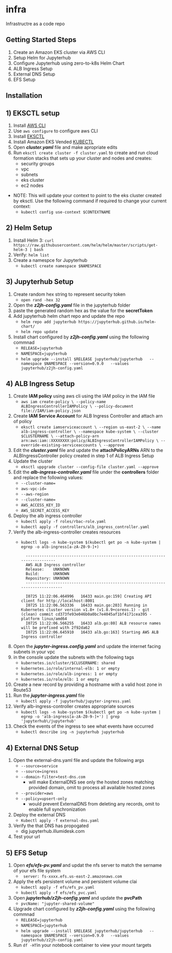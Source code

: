 # infra
Infrastructre as a code repo


## Getting Started Steps
1. Create an Amazon EKS cluster via AWS CLI
2. Setup Helm for Jupyterhub
3. Configure Jupyterhub using zero-to-k8s Helm Chart
4. ALB Ingress Setup
5. External DNS Setup
6. EFS Setup

## Installation

## 1) EKSCTL setup
1. Install [AWS CLI](https://docs.aws.amazon.com/cli/latest/userguide/install-cliv2.html)
2. Use `aws configure` to configure aws CLI 
3. Install [EKSCTL](https://github.com/weaveworks/eksctl)
4. Install Amazon EKS Vended [KUBECTL](https://docs.aws.amazon.com/eks/latest/userguide/getting-started-eksctl.html)
5. Open _**cluster.yaml**_ file and make apropriate edits 
6. Run `eksctl create cluster -f cluster.yaml` to create and run cloud formation stacks that sets up your cluster and nodes and creates:
   * security groups
   *  vpc
   *  subnets
   *  eks cluster
   *  ec2 nodes
 * NOTE: This will update your context to point to the eks cluster created by eksctl. Use the following command if required to change your current context:
    * `kubectl config use-context $CONTEXTNAME`

## 2) Helm Setup

1. Install Helm 3: `curl https://raw.githubusercontent.com/helm/helm/master/scripts/get-helm-3 | bash`
2. Verify: `helm list`
3. Create a namespce for Jupyterhub 
   * `kubectl create namespace $NAMESPACE` 

## 3) Jupyterhub Setup
1. Create random hex string to represent security token
   * `open rand -hex 32` 
2. Open the _**z2jh-config.yaml**_ file in the jupyterhub folder 
3. paste the generated random hex as the value for the **secretToken**
4. Add jupyterhub helm chart repo and update the repo
    * `helm repo add jupyterhub https://jupyterhub.github.io/helm-chart/`
    * `helm repo update`
5. Install chart configured by _**z2jh-config.yaml**_ using the following commnad
    * `RELEASE=jupyterhub`
    * `NAMESPACE=jupyterhub`
    * `helm upgrade --install $RELEASE jupyterhub/jupyterhub   --namespace $NAMESPACE --version=0.9.0   --values jupyterhub/z2jh-config.yaml`

## 4) ALB Ingress Setup
1. Create **IAM policy** using aws cli using the IAM policy in the IAM file
   * `aws iam create-policy \
    --policy-name ALBIngressControllerIAMPolicy \
    --policy-document file://IAM/iam-policy.json` 
2. Create **IAM Service Account** for ALB Ingress Controller and attach arn of policy
   * `eksctl create iamserviceaccount \
    --region us-east-2 \
    --name alb-ingress-controller \
    --namespace kube-system \
    --cluster $CLUSTERNAME \
    --attach-policy-arn arn:aws:iam::XXXXXXXX:policy/ALBIngressControllerIAMPolicy \
    --override-existing-serviceaccounts \
    --approve` 
4. Edit the _**cluster.yaml**_ file and update the **attachPolicyARNs** ARN to the ALBIngressController policy created in step 1 of ALB Ingress Setup
5. Update the cluster
   * `eksctl uppgrade cluster --config-file cluster.yaml --approve` 
6. Edit the _**alb-ingress-controller.yaml**_ file under the **controllers** folder and replace the following values:
   *  `--cluster-name=`
   *  `aws-vpc-id=`
   *  `--aws-region`
   *  `--cluster-name=`
   *  `AWS_ACCESS_KEY_ID`
   *  `AWS_SECRET_ACCESS_KEY`
7. Deploy the alb ingress controller
    * `kubectl apply -f roles/rbac-role.yaml` 
    * `kubectl apply -f controllers/alb_ingress_controller.yaml`
8. Verify the alb-ingress-controller creates resources 
    * `kubectl logs -n kube-system $(kubectl get po -n kube-system | egrep -o alb-ingress[a-zA-Z0-9-]+)`
            
            ----------------------------------------------------------------------------
            AWS ALB Ingress controller
            Release:    UNKNOWN
            Build:      UNKNOWN
            Repository: UNKNOWN
            -------------------------------------------------------------------------------

            I0725 11:22:06.464996   16433 main.go:159] Creating API client for http://localhost:8001
            I0725 11:22:06.563336   16433 main.go:203] Running in Kubernetes cluster version v1.8+ (v1.8.9+coreos.1) - git (clean) commit cd373fe93e046b0a0bc7e4045af1bf4171cea395 - platform linux/amd64
            I0725 11:22:06.566255   16433 alb.go:80] ALB resource names will be prefixed with 2f92da62
            I0725 11:22:06.645910   16433 alb.go:163] Starting AWS ALB Ingress controller

9.  Open the _**jupyter-ingress.config.yaml**_ and update the internet facing subnets in your vpc
10. in the console update the subnets with the following tags
    *   `kubernetes.io/cluster/$CLUSERNAME: shared`
    *   `kubernetes.io/role/internal-elb: 1 or empty`
    *   `kubernetes.io/role/alb-ingress: 1 or empty`
    *   `kubernetes.io/role/elb: 1 or empty`
11. Create a new record by providing a hostname with a valid host zone in Route53
12. Run the _**jupyter-ingress.yaml**_ file
    * `kubectl apply -f jupyterhub/jupyter-ingress.yaml`  
13. Verify alb-ingress-controller creates appropriate sources
    * `kubectl logs -n kube-system $(kubectl get po -n kube-system | egrep -o 'alb-ingress[a-zA-Z0-9-]+') | grep 'jupyterhub\/jupyterhub'`
14. Check the events of the ingress to see what events have occurred
    * `kubectl describe ing -n jupyterhub jupyterhub`

## 4) External DNS Setup
1.  Open the external-dns.yaml file and update the following args
      - `--source=service`
      - `--source=ingress`
      - `--domain-filter=test-dns.com` 
        - will make ExternalDNS see only the hosted zones matching provided domain, omit to process all available hosted zones
      - `--provider=aws`
      - `--policy=upsert-only`
        -  would prevent ExternalDNS from deleting any records, omit to enable full synchronization
2.  Deploy the external DNS
    * `Kubectl apply -f external-dns.yaml`  
3. Verify the that DNS has propogated
    * dig jupyterhub.illumidesk.com
4. Test your url   

## 5) EFS Setup
1. Open _**efs/efs-pv.yaml**_ and updat the nfs server to match the sername of your efs file system
   * ` server: fs-xxxx.efs.us-east-2.amazonaws.com`
2. Apply the efs persistent volume and persistent volume clai
   * `kubectl apply -f efs/efs_pv.yaml`
   *  `kubectl apply -f efs/efs_pvc.yaml`
3. Open _**jupyterhub/z2jh-config.yaml**_ and update the **pvcPath** 
   * `pvcName: "jupyter-shared-volume"` 
5. Upgrade chart configured by _**z2jh-config.yaml**_ using the following commnad
    * `RELEASE=jupyterhub`
    * `NAMESPACE=jupyterhub`
    * `helm upgrade --install $RELEASE jupyterhub/jupyterhub   --namespace $NAMESPACE --version=0.9.0   --values jupyterhub/z2jh-config.yaml`
6. Run `df -HT`in your notebook container to view your mount targets 

